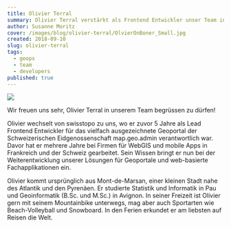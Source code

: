 ```yaml
---
title: Olivier Terral
summary: Olivier Terral verstärkt als Frontend Entwickler unser Team in Freiburg.
author: Susanne Moritz
cover: /images/blog/olivier-terral/OlvierOnBoner_Small.jpg
created: 2018-09-10
slug: olivier-terral
tags:
  - geops
  - team
  - developers
published: true
---
```


![](/images/blog/olivier-terral/OlvierOnBoner_Small.jpg)

Wir freuen uns sehr, Olivier Terral in unserem Team begrüssen zu dürfen!

Olivier wechselt von swisstopo zu uns, wo er zuvor 5 Jahre als Lead Frontend Entwickler für das vielfach ausgezeichnete Geoportal der Schweizerischen Eidgenossenschaft map.geo.admin verantwortlich war. Davor hat er mehrere Jahre bei Firmen für WebGIS und mobile Apps in Frankreich und der Schweiz gearbeitet. Sein Wissen bringt er nun bei der Weiterentwicklung unserer Lösungen für Geoportale und web-basierte Fachapplikationen ein.

Olivier kommt ursprünglich aus Mont-de-Marsan, einer kleinen Stadt nahe des Atlantik und den Pyrenäen. Er studierte Statistik und Informatik in Pau und Geoinformatik (B.Sc. und M.Sc.) in Avignon. In seiner Freizeit ist Olivier gern mit seinem Mountainbike unterwegs, mag aber auch Sportarten wie Beach-Volleyball und Snowboard. In den Ferien erkundet er am liebsten auf Reisen die Welt.
